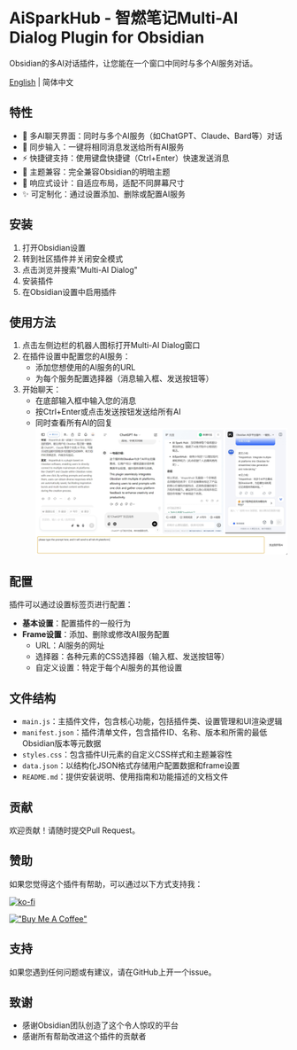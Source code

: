 # AiSparkHub - 智燃笔记Multi-AI Dialog Plugin for Obsidian

Obsidian的多AI对话插件，让您能在一个窗口中同时与多个AI服务对话。

[English](README.md) | 简体中文

## 特性

- 💬 多AI聊天界面：同时与多个AI服务（如ChatGPT、Claude、Bard等）对话
- 🔄 同步输入：一键将相同消息发送给所有AI服务
- ⚡ 快捷键支持：使用键盘快捷键（Ctrl+Enter）快速发送消息
- 🎨 主题兼容：完全兼容Obsidian的明暗主题
- 📱 响应式设计：自适应布局，适配不同屏幕尺寸
- ✨ 可定制化：通过设置添加、删除或配置AI服务

## 安装

1. 打开Obsidian设置
2. 转到社区插件并关闭安全模式
3. 点击浏览并搜索"Multi-AI Dialog"
4. 安装插件
5. 在Obsidian设置中启用插件

## 使用方法

1. 点击左侧边栏的机器人图标打开Multi-AI Dialog窗口
2. 在插件设置中配置您的AI服务：
   - 添加您想使用的AI服务的URL
   - 为每个服务配置选择器（消息输入框、发送按钮等）
3. 开始聊天：
   - 在底部输入框中输入您的消息
   - 按Ctrl+Enter或点击发送按钮发送给所有AI
   - 同时查看所有AI的回复
![多AI对话界面](images/AiSparkHub.png)

## 配置

插件可以通过设置标签页进行配置：

- **基本设置**：配置插件的一般行为
- **Frame设置**：添加、删除或修改AI服务配置
  - URL：AI服务的网址
  - 选择器：各种元素的CSS选择器（输入框、发送按钮等）
  - 自定义设置：特定于每个AI服务的其他设置

## 文件结构

- `main.js`：主插件文件，包含核心功能，包括插件类、设置管理和UI渲染逻辑
- `manifest.json`：插件清单文件，包含插件ID、名称、版本和所需的最低Obsidian版本等元数据
- `styles.css`：包含插件UI元素的自定义CSS样式和主题兼容性
- `data.json`：以结构化JSON格式存储用户配置数据和frame设置
- `README.md`：提供安装说明、使用指南和功能描述的文档文件

## 贡献

欢迎贡献！请随时提交Pull Request。

## 赞助

如果您觉得这个插件有帮助，可以通过以下方式支持我：

[![ko-fi](https://ko-fi.com/img/githubbutton_sm.svg)](https://ko-fi.com/tengledeng)

[!["Buy Me A Coffee"](https://www.buymeacoffee.com/assets/img/custom_images/orange_img.png)](https://buymeacoffee.com/tengledeng)

## 支持

如果您遇到任何问题或有建议，请在GitHub上开一个issue。

## 致谢

- 感谢Obsidian团队创造了这个令人惊叹的平台
- 感谢所有帮助改进这个插件的贡献者
